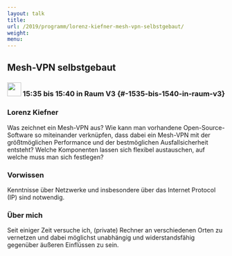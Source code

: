 ```yaml
---
layout: talk
title:
url: /2019/programm/lorenz-kiefner-mesh-vpn-selbstgebaut/
weight:
menu:
---
```

## Mesh-VPN selbstgebaut

### <img height = "32" src="../../../images/lightning.svg"> 15:35 bis 15:40 in Raum V3 {#-1535-bis-1540-in-raum-v3}

### Lorenz Kiefner

Was zeichnet ein Mesh-VPN aus? Wie kann man vorhandene Open-Source-Software so miteinander verknüpfen, dass dabei ein Mesh-VPN mit der größtmöglichen Performance und der bestmöglichen Ausfallsicherheit entsteht? Welche Komponenten lassen sich flexibel austauschen, auf welche muss man sich festlegen?

### Vorwissen

Kenntnisse über Netzwerke und insbesondere über das Internet Protocol (IP) sind notwendig.

### Über mich

Seit einiger Zeit versuche ich, (private) Rechner an verschiedenen Orten zu vernetzen und dabei möglichst unabhängig und widerstandsfähig gegenüber äußeren Einflüssen zu sein.

